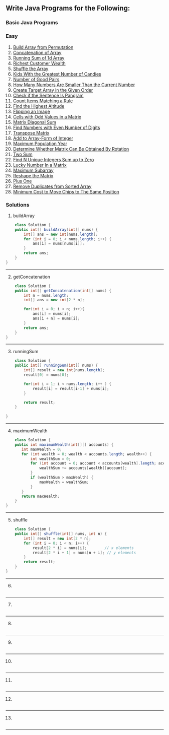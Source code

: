 ## Write Java Programs for the Following:

### Basic Java Programs

### Easy
1. [Build Array from Permutation](https://leetcode.com/problems/build-array-from-permutation/)
2. [Concatenation of Array](https://leetcode.com/problems/concatenation-of-array/)
3. [Running Sum of 1d Array](https://leetcode.com/problems/running-sum-of-1d-array/)
4. [Richest Customer Wealth](https://leetcode.com/problems/richest-customer-wealth/)
5. [Shuffle the Array](https://leetcode.com/problems/shuffle-the-array/)
6. [Kids With the Greatest Number of Candies](https://leetcode.com/problems/kids-with-the-greatest-number-of-candies/)
7. [Number of Good Pairs](https://leetcode.com/problems/number-of-good-pairs/)
8. [How Many Numbers Are Smaller Than the Current Number](https://leetcode.com/problems/how-many-numbers-are-smaller-than-the-current-number/)
9. [Create Target Array in the Given Order](https://leetcode.com/problems/create-target-array-in-the-given-order/)
10. [Check if the Sentence Is Pangram](https://leetcode.com/problems/check-if-the-sentence-is-pangram/)
11. [Count Items Matching a Rule](https://leetcode.com/problems/count-items-matching-a-rule/)
12. [Find the Highest Altitude](https://leetcode.com/problems/find-the-highest-altitude/)
13. [Flipping an Image](https://leetcode.com/problems/flipping-an-image/)
14. [Cells with Odd Values in a Matrix](https://leetcode.com/problems/cells-with-odd-values-in-a-matrix/)
15. [Matrix Diagonal Sum](https://leetcode.com/problems/matrix-diagonal-sum/)
16. [Find Numbers with Even Number of Digits](https://leetcode.com/problems/find-numbers-with-even-number-of-digits/)
17. [Transpose Matrix](https://leetcode.com/problems/transpose-matrix/)
18. [Add to Array-Form of Integer](https://leetcode.com/problems/add-to-array-form-of-integer/)
19. [Maximum Population Year](https://leetcode.com/problems/maximum-population-year/)
20. [Determine Whether Matrix Can Be Obtained By Rotation](https://leetcode.com/problems/determine-whether-matrix-can-be-obtained-by-rotation/)
21. [Two Sum](https://leetcode.com/problems/two-sum/)
22. [Find N Unique Integers Sum up to Zero](https://leetcode.com/problems/find-n-unique-integers-sum-up-to-zero/)
23. [Lucky Number In a Matrix](https://leetcode.com/problems/lucky-numbers-in-a-matrix/)
24. [Maximum Subarray](https://leetcode.com/problems/maximum-subarray/)
25. [Reshape the Matrix](https://leetcode.com/problems/reshape-the-matrix/)
26. [Plus One](https://leetcode.com/problems/plus-one/)
27. [Remove Duplicates from Sorted Array](https://leetcode.com/problems/remove-duplicates-from-sorted-array/)
28. [Minimum Cost to Move Chips to The Same Position](https://leetcode.com/problems/minimum-cost-to-move-chips-to-the-same-position/)


### Solutions
1. buildArray

```java
    class Solution {
    public int[] buildArray(int[] nums) {
        int[] ans = new int[nums.length];
        for (int i = 0; i < nums.length; i++) {
            ans[i] = nums[nums[i]];
        }
        return ans;
    }
}
```
---

2. getConcatenation

```java
    class Solution {
    public int[] getConcatenation(int[] nums) {
        int n = nums.length;
        int[] ans = new int[2 * n];

        for(int i = 0; i < n; i++){
            ans[i] = nums[i];
            ans[i + n] = nums[i];
        }
        return ans;
    }
}
```
---

3. runningSum

```java
    class Solution {
    public int[] runningSum(int[] nums) {
        int[] result = new int[nums.length];
        result[0] = nums[0];

        for(int i = 1; i < nums.length; i++ ) {
            result[i] = result[i-1] + nums[i];
        }

        return result;
    }
    
}
```
---

4. maximumWealth

```java
    class Solution {
    public int maximumWealth(int[][] accounts) {
       int maxWealth = 0; 
       for (int wealth = 0; wealth < accounts.length; wealth++) {
           int wealthSum = 0;
           for (int account = 0; account < accounts[wealth].length; account++) {
               wealthSum += accounts[wealth][account];
           }
           if (wealthSum > maxWealth) {
               maxWealth = wealthSum;
           }    
       }
       return maxWealth;
    }
}
```
---

5. shuffle

```java
    class Solution {
    public int[] shuffle(int[] nums, int n) {
        int[] result = new int[2 * n];
        for (int i = 0; i < n; i++) {
            result[2 * i] = nums[i];        // x elements
            result[2 * i + 1] = nums[n + i]; // y elements
        }
        return result;
    }
}
```
---


6. 
```java

```
---


7. 
```java

```
---


8. 
```java

```
---


9. 
```java

```
---


10. 
```java

```
---


11. 
```java

```
---


12. 
```java

```
---


13. 
```java

```
---